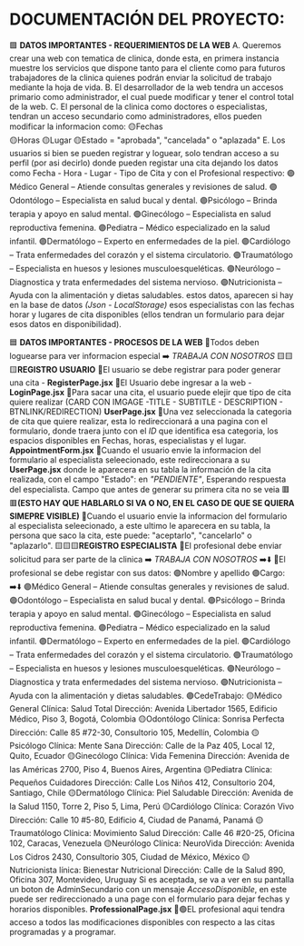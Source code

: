 # DOCUMENTACIÓN DEL PROYECTO:

🟩 **DATOS IMPORTANTES - REQUERIMIENTOS DE LA WEB**
A. Queremos crear una web con tematica de clinica, donde esta, en primera instancia muestre los servicios que dispone tanto para el cliente como para futuros trabajadores de la clinica quienes podrán enviar la solicitud de trabajo mediante la hoja de vida.
B. El desarrollador de la web tendra un accesos primario como administrador, el cual puede modificar y tener el control total de la web.
C. El personal de la clinica como doctores o especialistas, tendran un acceso secundario como administradores, ellos pueden modificar la informacion
como:
🟡Fechas  
 🟡Horas
🟡Lugar
🟡Estado = "aprobada", "cancelada" o "aplazada"
E. Los usuarios si bien se pueden registrar y loguear, solo tendran acceso a su perfil (por asi decirlo) donde pueden registar una cita dejando los datos como Fecha - Hora - Lugar - Tipo de Cita y con el Profesional respectivo:
🟣Médico General – Atiende consultas generales y revisiones de salud.
🟣Odontólogo – Especialista en salud bucal y dental.
🟣Psicólogo – Brinda terapia y apoyo en salud mental.
🟣Ginecólogo – Especialista en salud reproductiva femenina.
🟣Pediatra – Médico especializado en la salud infantil.
🟣Dermatólogo – Experto en enfermedades de la piel.
🟣Cardiólogo – Trata enfermedades del corazón y el sistema circulatorio.
🟣Traumatólogo – Especialista en huesos y lesiones musculoesqueléticas.
🟣Neurólogo – Diagnostica y trata enfermedades del sistema nervioso.
🟣Nutricionista – Ayuda con la alimentación y dietas saludables.
estos datos, aparecen si hay en la base de datos _(Json - LocalStorage)_ esos especialistas con las fechas horar y lugares de cita disponibles (ellos tendran un formulario para dejar esos datos en disponibilidad).

🟦 **DATOS IMPORTANTES - PROCESOS DE LA WEB**
🔵Todos deben loguearse para ver informacion especial ➡️ _TRABAJA CON NOSOTROS_
🟨🟨🟨**REGISTRO USUARIO**
🔵El usuario se debe registrar para poder generar una cita - **RegisterPage.jsx**
🔵El Usuario debe ingresar a la web - **LoginPage.jsx**
🔵Para sacar una cita, el usuario puede elejir que tipo de cita quiere realizar (CARD CON IMGAGE -TITLE - SUBTITLE - DESCRIPTION - BTNLINK/REDIRECTION) **UserPage.jsx**
🔵Una vez seleccionada la categoria de cita que quiere realizar, esta lo redireccionará a una pagina con el formulario, donde traera junto con el _ID_ que identifica esa categoria, los espacios disponibles en Fechas, horas, especialistas y el lugar. **AppointmentForm.jsx**
🔵Cuando el usuario envie la informacion del formulario al especialista seleecionado, este redireccionara a su **UserPage.jsx** donde le aparecera en su tabla la información de la cita realizada, con el campo "Estado": en _"PENDIENTE"_, Esperando respuesta del especialista. Campo que antes de generar su primera cita no se veia 🟥🟥**(ESTO HAY QUE HABLARLO SI VA O NO, EN EL CASO DE QUE SE QUIERA SIMEPRE VISIBLE)**
🔵Cuando el usuario envie la informacion del formulario al especialista seleecionado, a este ultimo le aparecera en su tabla, la persona que saco la cita, este puede: "aceptarlo", "cancelarlo" o "aplazarlo".
🟨🟨🟨**REGISTRO ESPECIALISTA**
🔵El profesional debe enviar solicitud para ser parte de la clinica ➡️ _TRABAJA CON NOSOTROS_
➡️⬇️
🔵El profesional se debe registar con sus datos:
🟣Nombre y apellido
🟣Cargo:
➡️⬇️
🟣Médico General – Atiende consultas generales y revisiones de salud.
🟣Odontólogo – Especialista en salud bucal y dental.
🟣Psicólogo – Brinda terapia y apoyo en salud mental.
🟣Ginecólogo – Especialista en salud reproductiva femenina.
🟣Pediatra – Médico especializado en la salud infantil.
🟣Dermatólogo – Experto en enfermedades de la piel.
🟣Cardiólogo – Trata enfermedades del corazón y el sistema circulatorio.
🟣Traumatólogo – Especialista en huesos y lesiones musculoesqueléticas.
🟣Neurólogo – Diagnostica y trata enfermedades del sistema nervioso.
🟣Nutricionista – Ayuda con la alimentación y dietas saludables.
🟣CedeTrabajo:
🟡Médico General
Clínica: Salud Total
Dirección: Avenida Libertador 1565, Edificio Médico, Piso 3, Bogotá, Colombia
🟡Odontólogo
Clínica: Sonrisa Perfecta
Dirección: Calle 85 #72-30, Consultorio 105, Medellín, Colombia
🟡Psicólogo
Clínica: Mente Sana
Dirección: Calle de la Paz 405, Local 12, Quito, Ecuador
🟡Ginecólogo
Clínica: Vida Femenina
Dirección: Avenida de las Américas 2700, Piso 4, Buenos Aires, Argentina
🟡Pediatra
Clínica: Pequeños Cuidadores
Dirección: Calle Los Niños 412, Consultorio 204, Santiago, Chile
🟡Dermatólogo
Clínica: Piel Saludable
Dirección: Avenida de la Salud 1150, Torre 2, Piso 5, Lima, Perú
🟡Cardiólogo
Clínica: Corazón Vivo
Dirección: Calle 10 #5-80, Edificio 4, Ciudad de Panamá, Panamá
🟡Traumatólogo
Clínica: Movimiento Salud
Dirección: Calle 46 #20-25, Oficina 102, Caracas, Venezuela
🟡Neurólogo
Clínica: NeuroVida
Dirección: Avenida Los Cidros 2430, Consultorio 305, Ciudad de México, México
🟡Nutricionista
línica: Bienestar Nutricional
Dirección: Calle de la Salud 890, Oficina 307, Montevideo, Uruguay
Si es aceptada, se va a ver en su pantalla un boton de AdminSecundario con un mensaje _AccesoDisponible_, en este puede ser redireccionado a una page con el formulario para dejar fechas y horarios disponibles. **ProfessionalPage.jsx**
🔵🟢EL profesional aqui tendra acceso a todos las modificaciones disponibles con respecto a las citas programadas y a programar.
